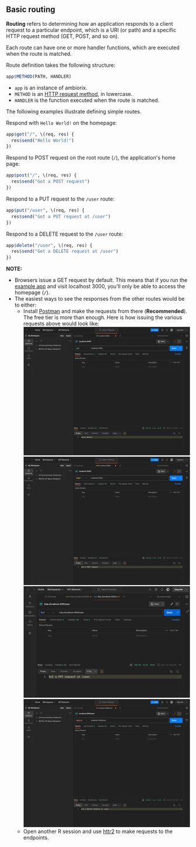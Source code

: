 ## Basic routing

**Routing** refers to determining how an application responds to
a client request to a particular endpoint, which is a URI (or
path) and a specific HTTP request method (GET, POST, and so on).

Each route can have one or more handler functions, which are
executed when the route is matched.

Route definition takes the  following structure:

```r
app$METHOD(PATH, HANDLER)
```

- `app` is an instance of ambiorix.
- `METHOD` is an [HTTP request method](https://en.wikipedia.org/wiki/Hypertext_Transfer_Protocol#Request_methods), in lowercase.
- `HANDLER` is the function executed when the route is matched.

The following examples illustrate defining simple routes.

Respond with `Hello World!` on the homepage:

```r
app$get("/", \(req, res) {
  res$send("Hello World!")
})
```

Respond to POST request on the root route (`/`), the application's home page:

```r
app$post("/", \(req, res) {
  res$send("Got a POST request")
})
```

Respond to a PUT request to the `/user` route:

```r
app$put("/user", \(req, res) {
  res$send("Got a PUT request at /user")
})
```

Respond to a DELETE request to the `/user` route:

```r
app$delete("/user", \(req, res) {
  res$send("Got a DELETE request at /user")
})
```

**NOTE:**
- Browsers issue a GET request by default. This means that if you run the [example app](./index.R) and visit localhost 3000, you'll only be able to access the homepage (`/`).
- The easiest ways to see the responses from the other routes would be to either:
    - Install [Postman](https://www.postman.com/) and make the requests from there (**Recommended**). The free tier is more than enough.
      Here is how issuing the various requests above would look like:
      ![GET request to /](./get-home.png)
      ![POST request to /](./post-home.png)
      ![POST request to /user](./put-user.png)
      ![DELETE request to /user](./delete-user.png)
    - Open another R session and use [httr2](https://httr2.r-lib.org/index.html) to make requests to the endpoints.
